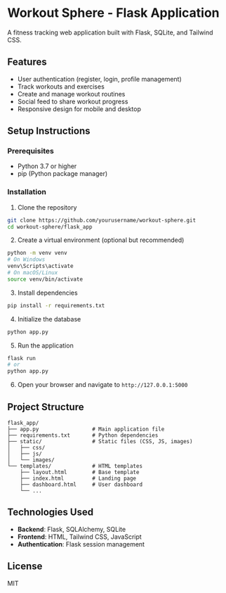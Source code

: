 # Workout Sphere - Flask Application

A fitness tracking web application built with Flask, SQLite, and Tailwind CSS.

## Features

- User authentication (register, login, profile management)
- Track workouts and exercises
- Create and manage workout routines
- Social feed to share workout progress
- Responsive design for mobile and desktop

## Setup Instructions

### Prerequisites

- Python 3.7 or higher
- pip (Python package manager)

### Installation

1. Clone the repository

```bash
git clone https://github.com/yourusername/workout-sphere.git
cd workout-sphere/flask_app
```

2. Create a virtual environment (optional but recommended)

```bash
python -m venv venv
# On Windows
venv\Scripts\activate
# On macOS/Linux
source venv/bin/activate
```

3. Install dependencies

```bash
pip install -r requirements.txt
```

4. Initialize the database

```bash
python app.py
```

5. Run the application

```bash
flask run
# or
python app.py
```

6. Open your browser and navigate to `http://127.0.0.1:5000`

## Project Structure

```
flask_app/
├── app.py                 # Main application file
├── requirements.txt       # Python dependencies
├── static/                # Static files (CSS, JS, images)
│   ├── css/
│   ├── js/
│   └── images/
└── templates/             # HTML templates
    ├── layout.html        # Base template
    ├── index.html         # Landing page
    ├── dashboard.html     # User dashboard
    └── ...
```

## Technologies Used

- **Backend**: Flask, SQLAlchemy, SQLite
- **Frontend**: HTML, Tailwind CSS, JavaScript
- **Authentication**: Flask session management

## License

MIT